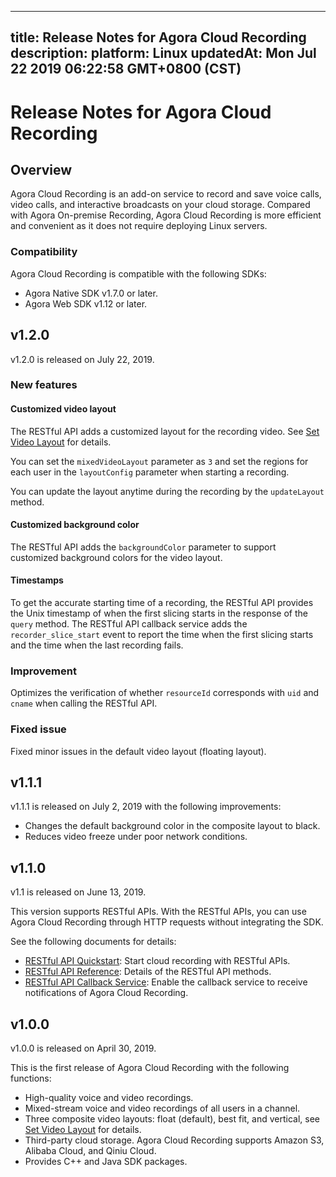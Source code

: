 
---
title: Release Notes for Agora Cloud Recording
description: 
platform: Linux
updatedAt: Mon Jul 22 2019 06:22:58 GMT+0800 (CST)
---
# Release Notes for Agora Cloud Recording
## Overview

Agora Cloud Recording is an add-on service to record and save voice calls, video calls, and interactive broadcasts on your cloud storage. Compared with Agora On-premise Recording, Agora Cloud Recording is more efficient and convenient as it does not require deploying Linux servers.

### Compatibility

Agora Cloud Recording is compatible with the following SDKs:

- Agora Native SDK v1.7.0 or later.
- Agora Web SDK v1.12 or later.

## v1.2.0

v1.2.0 is released on July 22, 2019. 

### New features

#### Customized video layout

The RESTful API adds a customized layout for the recording video. See [Set Video Layout](../../en/cloud-recording/cloud_layout_guide.md) for details.

You can set the `mixedVideoLayout` parameter as `3` and set the regions for each user in the `layoutConfig` parameter when starting a recording.

You can update the layout anytime during the recording by the `updateLayout` method.

#### Customized background color

The RESTful API adds the `backgroundColor` parameter to support customized background colors for the video layout. 

#### Timestamps

To get the accurate starting time of a recording, the RESTful API provides the Unix timestamp of when the first slicing starts in the response of the `query` method.  The RESTful API callback service adds the `recorder_slice_start` event to report the time when the first slicing starts and the time when the last recording fails.

### Improvement

Optimizes the verification of whether `resourceId` corresponds with `uid` and `cname` when calling the RESTful API.

### Fixed issue

Fixed minor issues in the default video layout (floating layout).

## v1.1.1

v1.1.1 is released on July 2, 2019 with the following improvements:

- Changes the default background color in the composite layout to black.
- Reduces video freeze under poor network conditions.

## v1.1.0

v1.1 is released on June 13, 2019.

This version supports RESTful APIs. With the RESTful APIs, you can use Agora Cloud Recording through HTTP requests without integrating the SDK.

See the following documents for details:

- [RESTful API Quickstart](../../en/cloud-recording/cloud_recording_rest.md): Start cloud recording with RESTful APIs.
- [RESTful API Reference](../../en/cloud-recording/cloud_recording_api_rest.md): Details of the RESTful API methods.
- [RESTful API Callback Service](../../en/cloud-recording/cloud_recording_callback_rest.md): Enable the callback service to receive notifications of Agora Cloud Recording. 

## v1.0.0

v1.0.0 is released on April 30, 2019.

This is the first release of Agora Cloud Recording with the following functions:

- High-quality voice and video recordings.
- Mixed-stream voice and video recordings of all users in a channel.
- Three composite video layouts: float (default), best fit, and vertical, see [Set Video Layout](../../en/cloud-recording/cloud_layout_guide.md) for details.
- Third-party cloud storage. Agora Cloud Recording supports Amazon S3, Alibaba Cloud, and Qiniu Cloud.
- Provides C++ and Java SDK packages.
